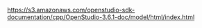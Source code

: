 <https://s3.amazonaws.com/openstudio-sdk-documentation/cpp/OpenStudio-3.6.1-doc/model/html/index.html>
